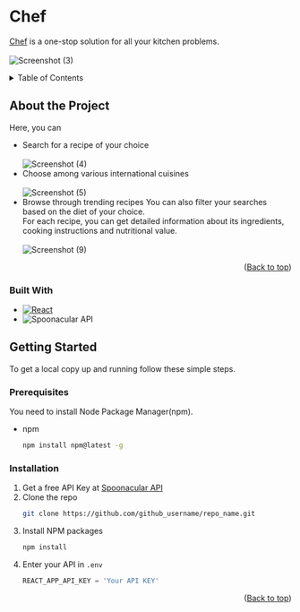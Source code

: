 # Chef

<div id="top"></div>

[Chef](https://transcendent-belekoy-56eeaf.netlify.app) is a one-stop solution for all your kitchen problems.\
<br />
![Screenshot (3)](https://user-images.githubusercontent.com/71555824/178325057-2fba7cfd-43d5-4354-88c0-f3525181ac88.png)

<details>
  <summary>Table of Contents</summary>
  <ol>
    <li>
      <a href="#about-the-project">About the Project</a>
      <ul>
        <li><a href="#built-with">Built With</a></li>
      </ul>
    </li>
    <li>
      <a href="#getting-started">Getting Started</a>
      <ul>
        <li><a href="#prerequisites">Prerequisites</a></li>
        <li><a href="#installation">Installation</a></li>
      </ul>
    </li>
  </ol>
</details>

## About the Project

Here, you can 
- Search for a recipe of your choice<br /><br />
![Screenshot (4)](https://user-images.githubusercontent.com/71555824/178325370-83c7be68-9cc6-4bf5-97d8-55e2558f9372.png)
- Choose among various international cuisines<br /><br />
![Screenshot (5)](https://user-images.githubusercontent.com/71555824/178325593-9563e01c-a88c-416b-9adf-7b21e80b2858.png)
- Browse through trending recipes
You can also filter your searches based on the diet of your choice.\
For each recipe, you can get detailed information about its ingredients, cooking instructions and nutritional value.<br /><br />
![Screenshot (9)](https://user-images.githubusercontent.com/71555824/178326117-c17c9e5e-cfb3-451f-a812-569d079c45e0.png)

<p align="right">(<a href="#top">Back to top</a>)</p>

### Built With

* [![React][React.js]][React-url]
* ![Spoonacular API][Spoonacular-img]

## Getting Started

To get a local copy up and running follow these simple steps.

### Prerequisites

You need to install Node Package Manager(npm).
* npm
  ```sh
  npm install npm@latest -g
  ```

### Installation

1. Get a free API Key at [Spoonacular API]([https://example.com](https://spoonacular.com/food-api))
2. Clone the repo
   ```sh
   git clone https://github.com/github_username/repo_name.git
   ```
3. Install NPM packages
   ```sh
   npm install
   ```
4. Enter your API in `.env`
   ```js
   REACT_APP_API_KEY = 'Your API KEY'
   ```

<p align="right">(<a href="#top">Back to top</a>)</p>


[React.js]: https://img.shields.io/badge/React-20232A?style=for-the-badge&logo=react&logoColor=61DAFB
[React-url]: https://reactjs.org/
[Spoonacular-url]: https://spoonacular.com/food-api
[Spoonacular-img]: https://user-images.githubusercontent.com/71555824/178329201-8b821b8e-83a3-4167-ab86-a81fb8d18667.png
